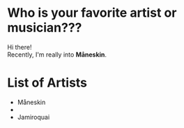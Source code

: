 # Who is your favorite artist or musician???
Hi there!  
Recently, I'm really into **Måneskin**.

# List of Artists

- Måneskin
- 
- Jamiroquai
